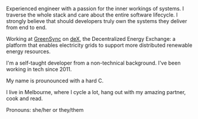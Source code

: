 Experienced engineer with a passion for the inner workings of systems. I traverse the whole stack and care about the entire software lifecycle. I strongly believe that should developers truly own the systems they deliver from end to end.

Working at [GreenSync](https://github.com/greensync) on [deX](https://dex.energy), the Decentralized Energy Exchange: a platform that enables electricity grids to support more distributed renewable energy resources.

I'm a self-taught developer from a non-technical background. I've been working in tech since 2011.

My name is prounounced with a hard C.

I live in Melbourne, where I cycle a lot, hang out with my amazing partner, cook and read.

Pronouns: she/her or they/them

